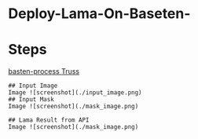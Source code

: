 # Deploy-Lama-On-Baseten-

# Steps
[basten-process Truss](https://app.baseten.co/models/deploy)

```
## Input Image 
Image ![screenshot](./input_image.png)
## Input Mask 
Image ![screenshot](./mask_image.png)

## Lama Result from API 
Image ![screenshot](./mask_image.png)

```


